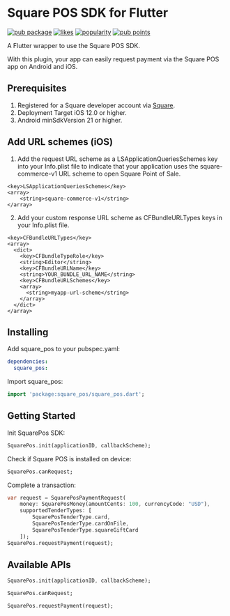 # Square POS SDK for Flutter

[![pub package](https://img.shields.io/pub/v/square_pos.svg)](https://pub.dev/packages/square_pos) [![likes](https://badges.bar/square_pos/likes)](https://pub.dev/packages/square_pos/score) [![popularity](https://badges.bar/square_pos/popularity)](https://pub.dev/packages/square_pos/score)  [![pub points](https://badges.bar/square_pos/pub%20points)](https://pub.dev/packages/square_pos/score)

A Flutter wrapper to use the Square POS SDK.

With this plugin, your app can easily request payment via the Square POS app on Android and iOS.

## Prerequisites

1) Registered for a Square developer account via [Square](https://squareup.com/signup?v=developers).
2) Deployment Target iOS 12.0 or higher.
3) Android minSdkVersion 21 or higher.

## Add URL schemes (iOS)

1) Add the request URL scheme as a LSApplicationQueriesSchemes key into your Info.plist file to indicate that your application uses the square-commerce-v1 URL scheme to open Square Point of Sale.

```
<key>LSApplicationQueriesSchemes</key>
<array>
    <string>square-commerce-v1</string>
</array>
```

2) Add your custom response URL scheme as CFBundleURLTypes keys in your Info.plist file.

```
<key>CFBundleURLTypes</key>
<array>
  <dict>
    <key>CFBundleTypeRole</key>
    <string>Editor</string>
    <key>CFBundleURLName</key>
    <string>YOUR_BUNDLE_URL_NAME</string>
    <key>CFBundleURLSchemes</key>
    <array>
      <string>myapp-url-scheme</string>
    </array>
  </dict>
</array>
```

## Installing

Add square_pos to your pubspec.yaml:

```yaml
dependencies:
  square_pos:
```

Import square_pos:

```dart
import 'package:square_pos/square_pos.dart';
```

## Getting Started

Init SquarePos SDK:

```dart
SquarePos.init(applicationID, callbackScheme);
```

Check if Square POS is installed on device:

```dart
SquarePos.canRequest;
```

Complete a transaction:

```dart
var request = SquarePosPaymentRequest(
    money: SquarePosMoney(amountCents: 100, currencyCode: "USD"),
    supportedTenderTypes: [
        SquarePosTenderType.card,
        SquarePosTenderType.cardOnFile,
        SquarePosTenderType.squareGiftCard
    ]);
SquarePos.requestPayment(request);
```

## Available APIs

```dart
SquarePos.init(applicationID, callbackScheme);

SquarePos.canRequest;

SquarePos.requestPayment(request);
```
